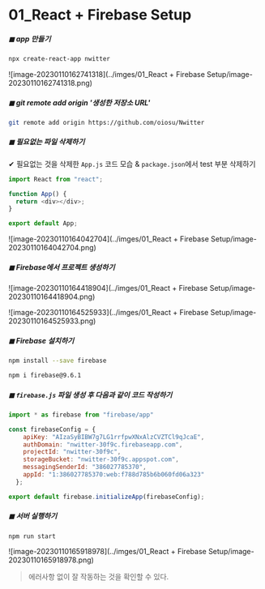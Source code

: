 # 01_React + Firebase Setup

##### ◼ app 만들기 

```bash
npx create-react-app nwitter
```

![image-20230110162741318](../imges/01_React + Firebase Setup/image-20230110162741318.png)



##### ◼ git remote add origin '생성한 저장소 URL'

```bash
git remote add origin https://github.com/oiosu/Nwitter
```



##### ◼ 필요없는 파일 삭제하기 

✔ 필요없는 것을 삭제한 `App.js` 코드 모습 & `package.json`에서 test 부분 삭제하기 

```javascript
import React from "react";

function App() {
  return <div></div>;
}

export default App;
```

![image-20230110164042704](../imges/01_React + Firebase Setup/image-20230110164042704.png)



##### ◼ Firebase에서 프로젝트 생성하기 

![image-20230110164418904](../imges/01_React + Firebase Setup/image-20230110164418904.png)

![image-20230110164525933](../imges/01_React + Firebase Setup/image-20230110164525933.png)



##### ◼ Firebase 설치하기 

```bash
npm install --save firebase
```

```bash
npm i firebase@9.6.1
```



##### ◼  `firebase.js` 파일 생성 후 다음과 같이 코드 작성하기 

```javascript
import * as firebase from "firebase/app"

const firebaseConfig = {
    apiKey: "AIzaSyBIBW7g7LG1rrfpwXNxAlzCVZTCl9qJcaE",
    authDomain: "nwitter-30f9c.firebaseapp.com",
    projectId: "nwitter-30f9c",
    storageBucket: "nwitter-30f9c.appspot.com",
    messagingSenderId: "386027785370",
    appId: "1:386027785370:web:f788d785b6b060fd06a323"
  };

export default firebase.initializeApp(firebaseConfig);
```



##### ◼  서버 실행하기 

```bash
npm run start
```

![image-20230110165918978](../imges/01_React + Firebase Setup/image-20230110165918978.png)

> 에러사항 없이 잘 작동하는 것을 확인할 수 있다. 



